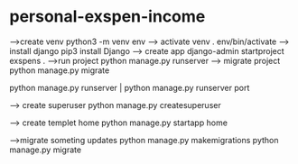 # personal-exspen-income
-->create venv
python3 -m venv env
--> activate venv
. env/bin/activate
--> install django
pip3 install Django
--> create app 
django-admin startproject exspens .
-->run project
python manage.py runserver
--> migrate project
python manage.py migrate

python manage.py runserver | python manage.py runserver port


--> create superuser
python manage.py createsuperuser

--> create templet home
python manage.py startapp home

-->migrate someting updates
python manage.py makemigrations
python manage.py migrate


